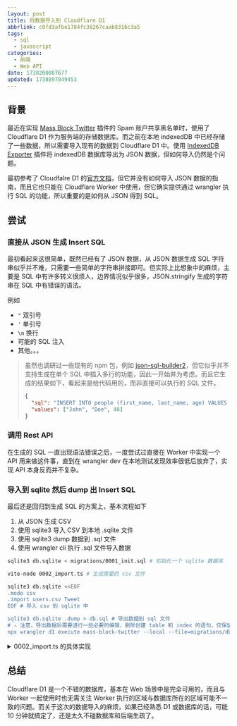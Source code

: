 ```yaml
---
layout: post
title: 将数据导入到 Cloudflare D1
abbrlink: c0fd3afbe1784fc38267caab8316c3a5
tags:
  - sql
  - javascript
categories:
  - 前端
  - Web API
date: 1738200087677
updated: 1738897849453
---
```


## 背景

最近在实现 [Mass Block Twitter](https://x.com/rxliuli/status/1883862192606552252) 插件的 Spam 账户共享黑名单时，使用了 Cloudflare D1 作为服务端的存储数据库。而之前在本地 indexedDB 中已经存储了一些数据，所以需要导入现有的数据到 Cloudflare D1 中。使用 [IndexedDB Exporter](https://chromewebstore.google.com/detail/indexeddb-exporter/kngligbmoipnmljnpphhocajldjplgcj) 插件将 indexedDB 数据库导出为 JSON 数据，但如何导入仍然是个问题。

最初参考了 Cloudfalre D1 的[官方文档](https://developers.cloudflare.com/d1/best-practices/import-export-data/)，但它并没有如何导入 JSON 数据的指南，而且它也只能在 Cloudflare Worker 中使用，但它确实提供通过 wrangler 执行 SQL 的功能，所以重要的是如何从 JSON 得到 SQL。

## 尝试

### 直接从 JSON 生成 Insert SQL

最初看起来这很简单，既然已经有了 JSON 数据，从 JSON 数据生成 SQL 字符串似乎并不难，只需要一些简单的字符串拼接即可。但实际上比想象中的麻烦，主要是 SQL 中有许多转义很烦人，边界情况似乎很多，JSON.stringify 生成的字符串在 SQL 中有错误的语法。

例如

- `"` 双引号
- `'` 单引号
- `\n` 换行
- 可能的 SQL 注入
- 其他。。。

> 虽然也调研过一些现有的 npm 包，例如 [json-sql-builder2](https://www.npmjs.com/package/json-sql-builder2)，但它似乎并不支持生成在单个 SQL 中插入多行的功能，因此一开始并为考虑。而且它生成的结果如下，看起来是给代码用的，而非直接可以执行的 SQL 文件。
>
> ```json
> {
>   "sql": "INSERT INTO people (first_name, last_name, age) VALUES (?, ?, ?)",
>   "values": ["John", "Doe", 40]
> }
> ```

### 调用 Rest API

在生成的 SQL 一直出现语法错误之后，一度尝试过直接在 Worker 中实现一个 API 用来做这件事，直到在 wrangler dev 在本地测试发现效率很低后放弃了，实现 API 本身反而并不复杂。

### 导入到 sqlite 然后 dump 出 Insert SQL

最后还是回归到生成 SQL 的方案上，基本流程如下

1. 从 JSON 生成 CSV
2. 使用 sqlite3 导入 CSV 到本地 .sqlite 文件
3. 使用 sqlite3 dump 数据到 .sql 文件
4. 使用 wrangler cli 执行 .sql 文件导入数据

```sh
sqlite3 db.sqlite < migrations/0001_init.sql # 初始化一个 sqlite 数据库

vite-node 0002_import.ts # 生成需要的 csv 文件

sqlite3 db.sqlite <<EOF
.mode csv
.import users.csv Tweet
EOF # 导入 csv 到 sqlite 中

sqlite3 db.sqlite .dump > db.sql # 导出数据到 sql 文件
# ⚠️ 注意，导出数据后需要进行一些必要的编辑，删除创建 table 和 index 的语句，仅保留正确的 insert into 语句
npx wrangler d1 execute mass-block-twitter --local --file=migrations/db.sql # 执行 sql 文件导入数据，修改 --local 为 --remote 在远端执行操作
```

<details>
<summary>0002_import.ts 的具体实现</summary>

```ts
import _data from './assets/mass-db_exported_data.json'
import { writeFile } from 'node:fs/promises'
import path from 'node:path'
import { Parser } from '@json2csv/plainjs'
import { tweetSchema, userSchema } from '../lib/request'
import { Tweet, User } from '@prisma/client'

const data = _data as {
  tweets: (typeof tweetSchema._type & {
    user_id: string
    updated_at: string
  })[]
  users: (typeof userSchema._type & {
    updated_at: string
  })[]
}

const list: User[] = data.users.map(
  (it) =>
    ({
      id: it.id,
      screenName: it.screen_name,
      name: it.name,
      description: it.description ?? null,
      profileImageUrl: it.profile_image_url ?? null,
      accountCreatedAt: it.created_at ? new Date(it.created_at) : null,
      spamReportCount: 0,
      createdAt: new Date(it.updated_at!),
      updatedAt: new Date(it.updated_at!),
    } satisfies User),
)
const parser = new Parser({
  fields: [
    'id',
    'screenName',
    'name',
    'description',
    'profileImageUrl',
    'accountCreatedAt',
    'spamReportCount',
    'createdAt',
    'updatedAt',
  ],
  header: false,
})
const csv = parser.parse(list)
await writeFile(path.resolve(__dirname, 'users.csv'), csv)
```

</details>

## 总结

Cloudflare D1 是一个不错的数据库，基本在 Web 场景中是完全可用的，而且与 Worker 一起使用时也无需关注 Worker 执行的区域与数据库所在的区域可能不一致的问题。而关于这次的数据导入的麻烦，如果已经熟悉 D1 或数据库的话，可能 10 分钟就搞定了，还是太久不碰数据库和后端生疏了。
